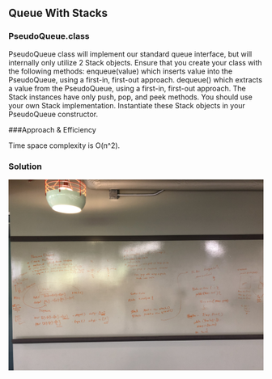 ## Queue With Stacks
### PseudoQueue.class
  <!-- Description of the challenge -->

PseudoQueue class will implement our standard queue interface, but will internally only utilize 2 Stack objects. Ensure that you create your class with the following methods:
enqueue(value) which inserts value into the PseudoQueue, using a first-in, first-out approach.
dequeue() which extracts a value from the PseudoQueue, using a first-in, first-out approach.
The Stack instances have only push, pop, and peek methods. You should use your own Stack implementation. Instantiate these Stack objects in your PseudoQueue constructor.

  ###Approach & Efficiency  

 
 Time space complexity is  O(n^2).
 
 
  
  ### Solution   
   ![](../images/StacksandQueues.jpeg)
